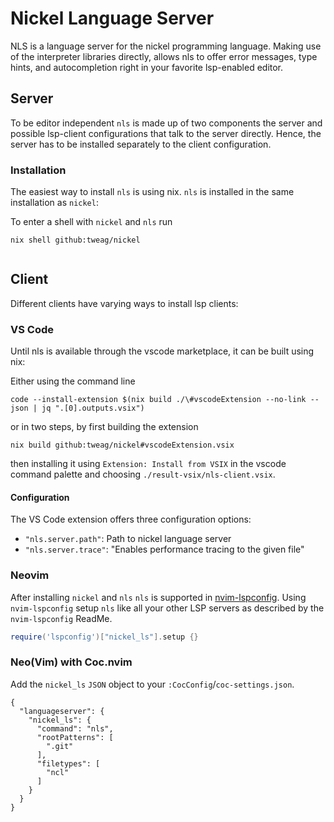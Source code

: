 # Nickel Language Server

NLS is a language server for the nickel programming language.  Making use of the interpreter libraries directly, allows nls to offer error messages, type hints, and autocompletion right in your favorite lsp-enabled editor.

## Server
  
To be editor independent `nls` is made up of two components the server and possible lsp-client configurations that talk to the server directly.
Hence, the server has to be installed separately to the client configuration. 

### Installation

The easiest way to install `nls` is using nix. `nls` is installed in the same installation as `nickel`:


To enter a shell with `nickel` and `nls` run

```
nix shell github:tweag/nickel
```

```
```

## Client

Different clients have varying ways to install lsp clients:

### VS Code

Until nls is available through the vscode marketplace, it can be built using nix:

Either using the command line

```
code --install-extension $(nix build ./\#vscodeExtension --no-link --json | jq ".[0].outputs.vsix")
```

or in two steps, by first building the extension

```
nix build github:tweag/nickel#vscodeExtension.vsix
```

then installing it using `Extension: Install from VSIX` in the vscode command palette and choosing `./result-vsix/nls-client.vsix`.

#### Configuration

The VS Code extension offers three configuration options: 

- `"nls.server.path"`: Path to nickel language server
- `"nls.server.trace"`: "Enables performance tracing to the given file"

### Neovim

After installing `nickel` and `nls`
`nls` is supported in [nvim-lspconfig](https://github.com/neovim/nvim-lspconfig).
Using `nvim-lspconfig` setup `nls` like all your other LSP servers as described by the `nvim-lspconfig` ReadMe.

```lua
require('lspconfig')["nickel_ls"].setup {}
```

### Neo(Vim) with Coc.nvim

Add the `nickel_ls` `JSON` object to your `:CocConfig`/`coc-settings.json`.
```
{
  "languageserver": {
    "nickel_ls": {
      "command": "nls",
      "rootPatterns": [
        ".git"
      ],
      "filetypes": [
        "ncl"
      ]
    }
  }
}
```
